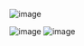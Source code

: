 ![image](https://github.com/teju-chowdary/Level-1-Authentication/assets/109237602/9ccd1a1a-cc3a-4eb5-9873-e307ab1a7593)

![image](https://github.com/teju-chowdary/Level-1-Authentication/assets/109237602/6ea4a0a9-b962-4d77-96ef-61287180bc10)
![image](https://github.com/teju-chowdary/Level-1-Authentication/assets/109237602/ca922aa0-0860-40f6-87f7-ef8b03f634a9)
